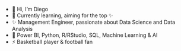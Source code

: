 - 👋 Hi, I’m Diego
- 👀 Currently learning, aiming for the top ✨
- ✨ Management Engineer, passionate about Data Science and Data Analysis
- 🌱 Power BI, Python, R/RStudio, SQL, Machine Learning & AI
- ⚡ Basketball player & football fan


